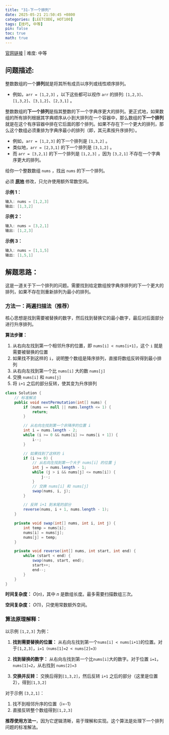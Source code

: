 ```yaml
---
title: "31-下一个排列"
date: 2025-05-21 21:50:45 +0800
categories: [LEETCODE, HOT100]
tags: [技巧, 中等]
pin: false
toc: true
math: true
---
```


[官网链接](https://leetcode.cn/problems/next-permutation/) \| 难度: 中等

## 问题描述:

整数数组的一个**排列**就是将其所有成员以序列或线性顺序排列。

- 例如，`arr = [1,2,3]` ，以下这些都可以视作 `arr` 的排列: `[1,2,3]`、`[1,3,2]`、`[3,1,2]`、`[2,3,1]` 。

整数数组的**下一个排列**是指其整数的下一个字典序更大的排列。更正式地，如果数组的所有排列根据其字典顺序从小到大排列在一个容器中，那么数组的**下一个排列**就是在这个有序容器中排在它后面的那个排列。如果不存在下一个更大的排列，那么这个数组必须重排为字典序最小的排列（即，其元素按升序排列）。

- 例如，`arr = [1,2,3]` 的下一个排列是 `[1,3,2]` 。
- 类似地，`arr = [2,3,1]` 的下一个排列是 `[3,1,2]` 。
- 而 `arr = [3,2,1]` 的下一个排列是 `[1,2,3]` ，因为 `[3,2,1]` 不存在一个字典序更大的排列。

给你一个整数数组 `nums` ，找出 `nums` 的下一个排列。

必须 **[原地](https://baike.baidu.com/item/原地算法)** 修改，只允许使用额外常数空间。

**示例 1：**

```java
输入: nums = [1,2,3]
输出: [1,3,2]
```

**示例 2：**

```java
输入: nums = [3,2,1]
输出: [1,2,3]
```

**示例 3：**

```java
输入: nums = [1,1,5]
输出: [1,5,1]
```

## 解题思路：

这是一道关于下一个排列的问题。需要找到给定数组按字典序排列的下一个更大的排列，如果不存在则重新排列为最小的排列。

### 方法一：两遍扫描法（推荐）

核心思想是找到需要被替换的数字，然后找到替换它的最小数字，最后对后面部分进行升序排列。

**算法步骤：**

1. 从右向左找到第一个相邻升序的位置，即 `nums[i] < nums[i+1]`，这个 `i` 就是需要被替换的位置
2. 如果找不到这样的 `i`，说明整个数组是降序排列，直接将数组反转得到最小排列
3. 从右向左找到第一个比 `nums[i]` 大的数 `nums[j]`
4. 交换 `nums[i]` 和 `nums[j]`
5. 将 `i+1` 之后的部分反转，使其变为升序排列

```java
class Solution {
    // 标准解法
    public void nextPermutation(int[] nums) {
        if (nums == null || nums.length <= 1) {
            return;
        }

        // 从右向左找到第一个非降序的位置 i
        int i = nums.length - 2;
        while (i >= 0 && nums[i] >= nums[i + 1]) {
            i--;
        }

        // 如果找到了这样的 i
        if (i >= 0) {
            // 从右向左找到第一个大于 nums[i] 的位置 j
            int j = nums.length - 1;
            while (j > i && nums[j] <= nums[i]) {
                j--;
            }
            // 交换 nums[i] 和 nums[j]
            swap(nums, i, j);
        }

        // 反转 i+1 到末尾的部分
        reverse(nums, i + 1, nums.length - 1);
    }

    private void swap(int[] nums, int i, int j) {
        int temp = nums[i];
        nums[i] = nums[j];
        nums[j] = temp;
    }

    private void reverse(int[] nums, int start, int end) {
        while (start < end) {
            swap(nums, start, end);
            start++;
            end--;
        }
    }
}
```

**时间复杂度：** $O(n)$，其中 $n$ 是数组长度。最多需要扫描数组三次。

**空间复杂度：** $O(1)$，只使用常数额外空间。

### 算法原理解释：

以示例 `[1,2,3]` 为例：

1. **找到需要替换的位置：** 从右向左找到第一个`nums[i] < nums[i+1]`的位置。对于`[1,2,3]`，`i=1（nums[1]=2 < nums[2]=3）
`
2. **找到替换的数字：** 从右向左找到第一个比`nums[i]`大的数字。对于位置 `i=1`，`nums[1]=2`，从右找到 `nums[2]=3`

3. **交换并反转：** 交换后得到`[1,3,2]`，然后反转 `i+1` 之后的部分（这里是位置 2），得到`[1,3,2]`

对于示例 `[3,2,1]`：

1. 找不到相邻升序的位置（i=-1）
2. 直接反转整个数组得到`[1,2,3]`

**推荐使用方法一**，因为它逻辑清晰，易于理解和实现。这个算法是处理下一个排列问题的标准解法。
